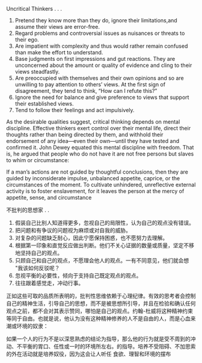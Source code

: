 Uncritical Thinkers . . .

1. Pretend they know more than they do, ignore their limitations,and assume their views are error-free.
2. Regard problems and controversial issues as nuisances  or threats to their ego.
3. Are impatient with complexity and thus would rather remain  confused than make the effort to understand.
4. Base judgments on first impressions and gut reactions. They are unconcerned  about the amount or quality of evidence and cling to their views  steadfastly.
5. Are preoccupied with themselves and their own opinions  and so are unwilling to pay attention to others’ views. At  the first sign of disagreement, they tend to think, “How can I refute this?”
6. Ignore the need for balance and give preference to views that support their established views.
7. Tend to follow their feelings and act impulsively.

As the desirable qualities suggest, critical thinking depends on mental discipline. Effective thinkers exert control over their mental life, direct their thoughts rather than being directed by them, and withhold their endorsement of any idea—even their own—until they have tested and confirmed it. John Dewey equated this mental discipline with freedom. That is, he argued that people who do not have it are not free persons but slaves to whim or circumstance: 

If a man’s actions are not guided by thoughtful conclusions, then they are guided by inconsiderate impulse, unbalanced appetite, caprice, or
the circumstances of the moment. To cultivate unhindered, unreflective external activity is to foster enslavement, for it leaves the person at the
mercy of appetite, sense, and circumstance 





不批判的思想家 . .

1. 假装自己比别人知道得更多，忽视自己的局限性，认为自己的观点没有错误。
2. 把问题和有争议的问题视为麻烦或对自我的威胁。
3. 对复杂的问题缺乏耐心，因此宁愿保持困惑，也不愿努力去理解。
4. 根据第一印象和直觉反应做出判断。他们不关心证据的数量或质量，坚定不移地坚持自己的观点。
5. 只顾自己和自己的观点，不愿理会他人的观点。一有不同意见，他们就会想 "我该如何反驳呢？
6. 忽视平衡的必要性，倾向于支持自己既定观点的观点。
7. 往往跟着感觉走，冲动行事。

正如这些可取的品质所表明的，批判性思维依赖于心理纪律。有效的思考者会控制自己的精神生活，引导自己的思想，而不是被思想所引导，并且在检验和确认任何观点之前，都不会对其表示赞同，哪怕是自己的观点。约翰-杜威将这种精神约束等同于自由。也就是说，他认为没有这种精神修养的人不是自由的人，而是心血来潮或环境的奴隶： 

如果一个人的行为不是以深思熟虑的结论为指导，那么他的行为就是受不周到的冲动、不平衡的胃口、任性或一时的环境所左右。的指导。培养不受阻碍、不加思索的外在活动就是培养奴役，因为这会让人听任 食欲、理智和环境的摆布 